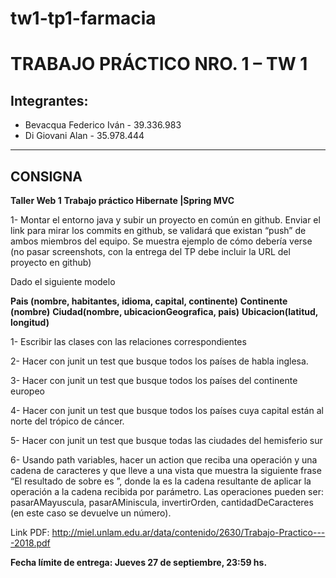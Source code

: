 # tw1-tp1-farmacia

# TRABAJO PRÁCTICO NRO. 1 – TW 1

## Integrantes:

 - Bevacqua Federico Iván - 39.336.983
 - Di Giovani Alan - 35.978.444

----------

**CONSIGNA**
------------

**Taller​ ​Web​ ​1**
**Trabajo​ ​práctico​ ​Hibernate​ ​|​ ​Spring​ ​MVC**

1- Montar el entorno java y subir un proyecto en común en github. Enviar el link para mirar los commits en
github, se validará que existan “push” de ambos miembros del equipo.
Se muestra ejemplo de cómo debería verse (no pasar screenshots, con la entrega del TP debe incluir la URL del
proyecto en github)

Dado el siguiente modelo

**Pais (nombre, habitantes, idioma, capital, continente)**
**Continente (nombre)**
**Ciudad(nombre, ubicacionGeografica, pais)**
**Ubicacion(latitud, longitud)**

1- Escribir las clases con las relaciones correspondientes

2- Hacer con junit un test que busque todos los países de habla inglesa.

3- Hacer con junit un test que busque todos los países del continente europeo

4- Hacer con junit un test que busque todos los países cuya capital están al norte del trópico de cáncer.

5- Hacer con junit un test que busque todas las ciudades del hemisferio sur

6- Usando path variables, hacer un action que reciba una operación y una cadena de caracteres y que
lleve a una vista que muestra la siguiente frase “El resultado de <nombre-operacion> sobre <cadena> es
<cadena-resultado>”, donde la <cadena-resultado> es la cadena resultante de aplicar la operación a la
cadena recibida por parámetro. Las operaciones pueden ser: pasarAMayuscula, pasarAMiniscula,
invertirOrden, cantidadDeCaracteres (en este caso se devuelve un número).

Link PDF: http://miel.unlam.edu.ar/data/contenido/2630/Trabajo-Practico----2018.pdf

**Fecha límite de entrega: Jueves 27 de septiembre, 23:59 hs.**
